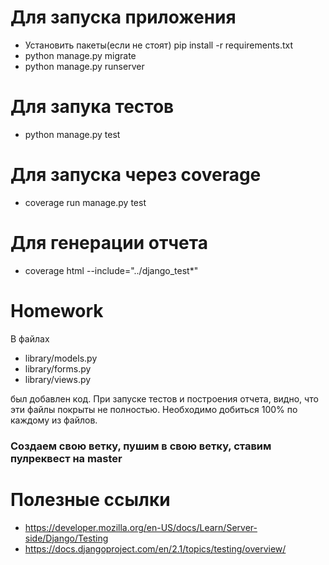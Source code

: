 # Для запуска приложения
- Установить пакеты(если не стоят) pip install -r requirements.txt
- python manage.py migrate
- python manage.py runserver

# Для запука тестов
- python manage.py test

# Для запуска через coverage
- coverage run manage.py test

# Для генерации отчета 
- coverage html --include="../django_test*"


# Homework
В файлах 
- library/models.py
- library/forms.py
- library/views.py

был добавлен код. При запуске тестов и построения отчета, видно, что эти файлы 
покрыты не полностью. Необходимо добиться 100% по каждому из файлов.

### Создаем свою ветку, пушим в свою ветку, ставим пулреквест на master


# Полезные ссылки
- https://developer.mozilla.org/en-US/docs/Learn/Server-side/Django/Testing
- https://docs.djangoproject.com/en/2.1/topics/testing/overview/

